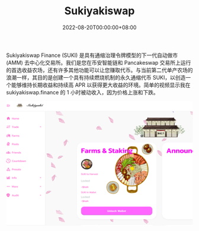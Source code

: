﻿---
title: "Sukiyakiswap"
description: "Sukiyakiswap Finance (SUKI) 是具有通缩治理令牌模型的下一代自动做市 (AMM) 去中心化交易所。"
date: 2022-08-20T00:00:00+08:00
lastmod: 2022-08-20T00:00:00+08:00
draft: false
authors: ["boogArno"]
featuredImage: "sukiyakiswap.png"
tags: ["DeFi","Sukiyakiswap"]
categories: ["nfts"]
nfts: ["DeFi"]
blockchain: "BSC"
website: "https://sukiyakiswap.finance/"
twitter: "https://twitter.com/sukiyakiswap"
discord: ""
telegram: "https://t.me/sukiyaki_swap"
github: "https://github.com/sukiyakiswapfinance"
youtube: ""
twitch: ""
facebook: ""
instagram: ""
reddit: ""
medium: "https://medium.com/@sukiyakiswap"
steam: ""
gitbook: ""
googleplay: ""
appstore: ""
status: "Live"
weight: 
lightgallery: true
toc: true
pinned: false
recommend: false
recommend1: false
---
Sukiyakiswap Finance (SUKI) 是具有通缩治理令牌模型的下一代自动做市 (AMM) 去中心化交易所。我们是您在币安智能链和 Pancakeswap 交易所上运行的首选收益农场，还有许多其他功能可以让您赚取代币。与当前第二代单产农场的浪潮一样，其目的是创建一个具有持续燃烧机制的永久通缩代币 SUKI，以创造一个能够维持长期收益和持续高 APR 以获得更大收益的环境。简单的视频显示我在 sukiyakiswap.finance 的 1 小时被动收入，因为价格上涨和下跌。

![sukiyakiswap-dapp-defi-bsc-image1_46e56915fa80e6e0cdb9d039af647d06](sukiyakiswap-dapp-defi-bsc-image1_46e56915fa80e6e0cdb9d039af647d06.png)
‌